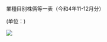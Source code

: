 業種目别株俩等一表（今和4年11-12月分）

(单位：)

![](https://www.nta.go.jp/tmp/a13b7ffe-394d-4bf1-81ce-c9992ad4b84a/images/a0fadeccb5a83a6ffedd49fdf009ba226599433105a7c719c70c0d81e5a34132.jpg)